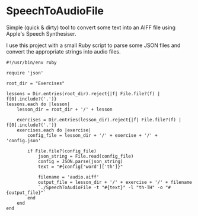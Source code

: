 # SpeechToAudioFile
Simple (quick &amp; dirty) tool to convert some text into an AIFF file using Apple's Speech Synthesiser.

I use this project with a small Ruby script to parse some JSON files and convert the appropriate strings into audio files.

	#!/usr/bin/env ruby

	require 'json'

	root_dir = "Exercises"

	lessons = Dir.entries(root_dir).reject{|f| File.file?(f) | f[0].include?('.')}
	lessons.each do |lesson| 
		lesson_dir = root_dir + '/' + lesson

		exercises = Dir.entries(lesson_dir).reject{|f| File.file?(f) | f[0].include?('.')}
		exercises.each do |exercise|
			config_file = lesson_dir + '/' + exercise + '/' + 'config.json'

			if File.file?(config_file) 
				json_string = File.read(config_file)
				config = JSON.parse(json_string)
				text = "#{config['word']['th']}"

				filename = 'audio.aiff'
				output_file = lesson_dir + '/' + exercise + '/' + filename
				`./SpeechToAudioFile -t "#{text}" -l "th-TH" -o "#{output_file}"`
			end
		end
	end

